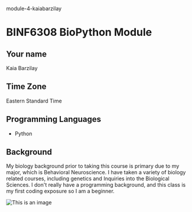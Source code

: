 module-4-kaiabarzilay

# BINF6308 BioPython Module

## Your name

Kaia Barzilay

## Time Zone

Eastern Standard Time

## Programming Languages

- Python

## Background

My biology background prior to taking this course is primary due to my major, which is Behavioral Neuroscience. I have taken a variety of biology related courses, including genetics and Inquiries into the Biological Sciences. I don't really have a programming background, and this class is my first coding exposure so I am a beginner.

![This is an image](https://cdn4.vectorstock.com/i/1000x1000/53/83/joyful-cute-cartoon-sloth-hanging-on-a-branch-vector-23285383.jpg)

